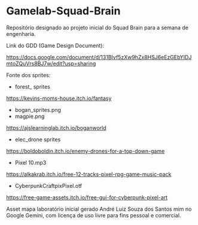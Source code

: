 # Gamelab-Squad-Brain

Repositório designado ao projeto inicial do Squad Brain para a semana de engenharia.

Link do GDD (Game Design Document):

https://docs.google.com/document/d/131BIvf5zXw9hZx8HSJ6eEzGEbYIDJmtoZQuVrs8BJ7w/edit?usp=sharing


Fonte dos sprites:

- forest_ sprites
  
https://kevins-moms-house.itch.io/fantasy

- bogan_sprites.png
- magpie.png
  
https://ajslearninglab.itch.io/boganworld

- elec_drone sprites
  
https://boldoboldin.itch.io/enemy-drones-for-a-top-down-game

- Pixel 10.mp3

https://alkakrab.itch.io/free-12-tracks-pixel-rpg-game-music-pack

- CyberpunkCraftpixPixel.otf

https://free-game-assets.itch.io/free-gui-for-cyberpunk-pixel-art

Asset mapa laboratório inicial gerado André Luiz Souza dos Santos mim no Google Gemini, com licença de uso livre para fins pessoal e comercial. 
